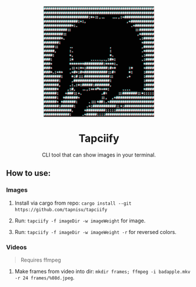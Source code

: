 <p align="center"><img width="300" src="./assets/logo.png"/></p>

<h1 align="center">Tapciify</h1>

<p align="center">CLI tool that can show images in your terminal.</p>

## How to use:

### Images

1. Install via cargo from repo:
   `cargo install --git https://github.com/tapnisu/tapciify`

2. Run: `tapciify -f imageDir -w imageWeight` for image.

3. Run: `tapciify -f imageDir -w imageWeight -r` for reversed colors.

### Videos

> Requires ffmpeg

1. Make frames from video into dir:
   `mkdir frames; ffmpeg -i badapple.mkv -r 24 frames/%08d.jpeg`.
